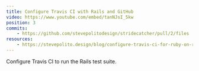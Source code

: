 ```yaml
---
title: Configure Travis CI with Rails and GitHub
video: https://www.youtube.com/embed/tanNJsI_5kw
position: 3
commits:
    - https://github.com/stevepolitodesign/stridecatcher/pull/2/files
resources:
    - https://stevepolito.design/blog/configure-travis-ci-for-ruby-on-rails/
---
```

Configure Travis CI to run the Rails test suite.
